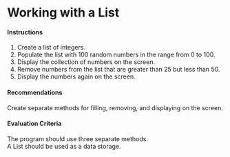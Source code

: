 # Working with a List

#### Instructions

1. Create a list of integers.
2. Populate the list with 100 random numbers in the range from 0 to 100.
3. Display the collection of numbers on the screen.
4. Remove numbers from the list that are greater than 25 but less than 50.
5. Display the numbers again on the screen.

#### Recommendations

Create separate methods for filling, removing, and displaying on the screen.

#### Evaluation Criteria

The program should use three separate methods.  
A List should be used as a data storage.

